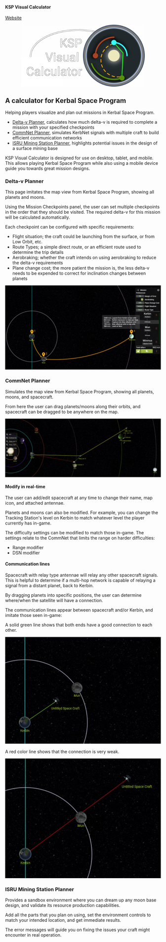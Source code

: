 #### KSP Visual Calculator

[Website](https://ksp-visual-calculator.blaarkies.com)

<a href="https://ksp-visual-calculator.blaarkies.com">
  <p align="center">
      <img src="./storage/logo-git-repo.png?raw=true"
           alt="The logo of KSP Visual Calculator"
           height="200" />
  </p>
</a>

## A calculator for Kerbal Space Program

Helping players visualize and plan out missions in Kerbal Space Program.
- [Delta-v Planner](#Delta-v-Planner), calculates how much delta-v is required to complete a mission with your specified checkpoints
- [CommNet Planner](#CommNet-Planner), simulates KerbNet signals with multiple craft to build efficient communication networks
- [ISRU Mining Station Planner](#ISRU-Mining-Station-Planner), highlights potential issues in the design of a surface mining base

KSP Visual Calculator is designed for use on desktop, tablet, and mobile. This allows playing Kerbal Space Program while also using a 
mobile device guide you towards great mission designs.

### Delta-v Planner

This page imitates the map view from Kerbal Space Program, showing all planets and moons.

Using the Mission Checkpoints panel, the user can set multiple checkpoints in the order that they should be visited. The required 
delta-v for this mission will be calculated automatically.

Each checkpoint can be configured with specific requirements:
- Flight situation; the craft could be launching from the surface, or from Low Orbit, etc. 
- Route Types; a simple direct route, or an efficient route used to determine the trip details
- Aerobraking; whether the craft intends on using aerobraking to reduce the delta-v requirements
- Plane change cost; the more patient the mission is, the less delta-v needs to be expended to correct for inclination changes between planets

![A footsteps on the moons mission](./storage/map-dv-preview.jpg?raw=true "A footsteps on the moons mission")


### CommNet Planner

Simulates the map view from Kerbal Space Program, showing all planets, moons, and spacecraft.

From here the user can drag planets/moons along their orbits, and spacecraft can be dragged to be anywhere on the map.

![A relay network](./storage/map-signal-preview.jpg?raw=true "A relay network")

#### Modify in real-time

The user can add/edit spacecraft at any time to change their name, map icon, and attached antennae.

Planets and moons can also be modified. For example, you can change the Tracking Station's level on Kerbin to match
whatever level the player currently has in-game.

The difficulty settings can be modified to match those in-game. The settings relate to the CommNet that limits the range on harder difficulties:
- Range modifier 
- DSN modifier

#### Communication lines

Spacecraft with relay type antennae will relay any other spacecraft signals. This is helpful to determine if a multi-hop
network is capable of relaying a signal from a distant planet, back to Kerbin.

By dragging planets into specific positions, the user can determine where/when the satellite will have a connection.

The communication lines appear between spacecraft and/or Kerbin, and imitate those seen in-game: 

A solid green line shows that both ends have a good connection to each other.

![Good signal](./storage/green-line.jpg?raw=true "Good signal")

A red color line shows that the connection is very weak.

![Bad signal](./storage/red-line.jpg?raw=true "Bad signal")

### ISRU Mining Station Planner

Provides a sandbox environment where you can dream up any moon base design, and validate its resource production capabilities.

Add all the parts that you plan on using, set the environment controls to match your intended location, and get immediate results.

The error messages will guide you on fixing the issues your craft might encounter in real operation.

#
